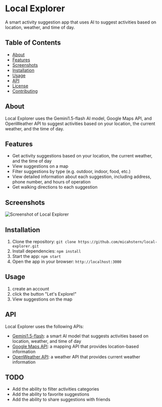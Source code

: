 # Local Explorer

A smart activity suggestion app that uses AI to suggest activities based on location, weather, and time of day.

## Table of Contents

* [About](#about)
* [Features](#features)
* [Screenshots](#screenshots)
* [Installation](#installation)
* [Usage](#usage)
* [API](#api)
* [License](#license)
* [Contributing](#contributing)

## About

Local Explorer uses the Gemini1.5-flash AI model, Google Maps API, and OpenWeather API to suggest activities based on your location, the current weather, and the time of day.

## Features

* Get activity suggestions based on your location, the current weather, and the time of day
* View suggestions on a map
* Filter suggestions by type (e.g. outdoor, indoor, food, etc.)
* View detailed information about each suggestion, including address, phone number, and hours of operation
* Get walking directions to each suggestion

## Screenshots

![Screenshot of Local Explorer](https://raw.githubusercontent.com/micahstern/local-explorer/master/screenshots/local-explorer-screenshot.png)

## Installation

1. Clone the repository: `git clone https://github.com/micahstern/local-explorer.git`
2. Install dependencies: `npm install`
3. Start the app: `npm start`
4. Open the app in your browser: `http://localhost:3000`

## Usage

1. create an account
2. click the button "Let's Explore!"
3. View suggestions on the map

## API

Local Explorer uses the following APIs:

* [Gemini1.5-flash](https://github.com/google/generative-ai): a smart AI model that suggests activities based on location, weather, and time of day
* [Google Maps API](https://developers.google.com/maps/): a mapping API that provides location-based information
* [OpenWeather API](https://openweathermap.org/api): a weather API that provides current weather information

## TODO

* Add the ability to filter activities categories
* Add the ability to favorite suggestions
* Add the ability to share suggestions with friends
